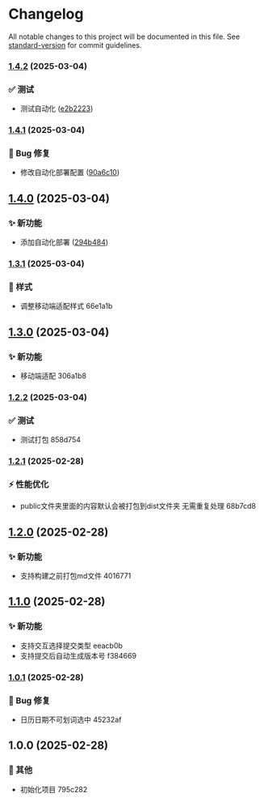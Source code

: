 # Changelog

All notable changes to this project will be documented in this file. See [standard-version](https://github.com/conventional-changelog/standard-version) for commit guidelines.

### [1.4.2](https://github.com/ljt20002/blog/compare/v1.4.1...v1.4.2) (2025-03-04)


### ✅ 测试

* 测试自动化 ([e2b2223](https://github.com/ljt20002/blog/commit/e2b22231b91f3ac3b2248c6083157c491ce3e4ed))

### [1.4.1](https://github.com/ljt20002/blog/compare/v1.4.0...v1.4.1) (2025-03-04)


### 🐛 Bug 修复

* 修改自动化部署配置 ([90a6c10](https://github.com/ljt20002/blog/commit/90a6c100fadaabe0bc5858382eda7aa8f90df57f))

## [1.4.0](https://github.com/ljt20002/blog/compare/v1.3.1...v1.4.0) (2025-03-04)


### ✨ 新功能

* 添加自动化部署 ([294b484](https://github.com/ljt20002/blog/commit/294b484c7736cb8df2ceba057469754ab3c1ebf0))

### [1.3.1](///compare/v1.3.0...v1.3.1) (2025-03-04)


### 💄 样式

* 调整移动端适配样式 66e1a1b

## [1.3.0](///compare/v1.2.2...v1.3.0) (2025-03-04)


### ✨ 新功能

* 移动端适配 306a1b8

### [1.2.2](///compare/v1.2.1...v1.2.2) (2025-03-04)


### ✅ 测试

* 测试打包 858d754

### [1.2.1](///compare/v1.2.0...v1.2.1) (2025-02-28)


### ⚡️ 性能优化

* public文件夹里面的内容默认会被打包到dist文件夹 无需重复处理 68b7cd8

## [1.2.0](///compare/v1.1.0...v1.2.0) (2025-02-28)


### ✨ 新功能

* 支持构建之前打包md文件 4016771

## [1.1.0](///compare/v1.0.1...v1.1.0) (2025-02-28)


### ✨ 新功能

* 支持交互选择提交类型 eeacb0b
* 支持提交后自动生成版本号 f384669

### [1.0.1](///compare/v1.0.0...v1.0.1) (2025-02-28)


### 🐛 Bug 修复

* 日历日期不可划词选中 45232af

## 1.0.0 (2025-02-28)


### 🔧 其他

* 初始化项目 795c282
